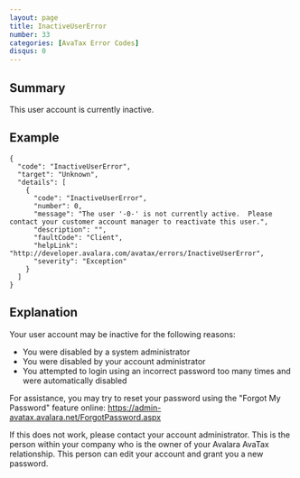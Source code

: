 ```yaml
---
layout: page
title: InactiveUserError
number: 33
categories: [AvaTax Error Codes]
disqus: 0
---
```


## Summary

This user account is currently inactive.

## Example

    {
      "code": "InactiveUserError",
      "target": "Unknown",
      "details": [
        {
          "code": "InactiveUserError",
          "number": 0,
          "message": "The user '-0-' is not currently active.  Please contact your customer account manager to reactivate this user.",
          "description": "",
          "faultCode": "Client",
          "helpLink": "http://developer.avalara.com/avatax/errors/InactiveUserError",
          "severity": "Exception"
        }
      ]
    }

## Explanation

Your user account may be inactive for the following reasons:
* You were disabled by a system administrator
* You were disabled by your account administrator
* You attempted to login using an incorrect password too many times and were automatically disabled

For assistance, you may try to reset your password using the "Forgot My Password" feature online: https://admin-avatax.avalara.net/ForgotPassword.aspx

If this does not work, please contact your account administrator.  This is the person within your company who is the owner of your Avalara AvaTax relationship.  This person can edit your account and grant you a new password.
